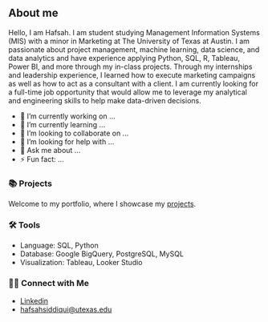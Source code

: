 ## About me

Hello, I am Hafsah. I am student studying Management Information Systems (MIS) with a minor in Marketing at The University of Texas at Austin. I am passionate about project management, machine learning, data science, and data analytics and have experience applying Python, SQL, R, Tableau, Power BI, and more through my in-class projects. Through my internships and leadership experience, I learned how to execute marketing campaigns as well as how to act as a consultant with a client. I am currently looking for a full-time job opportunity that would allow me to leverage my analytical and engineering skills to help make data-driven decisions.

- 🔭 I’m currently working on ...
- 🌱 I’m currently learning ...
- 👯 I’m looking to collaborate on ...
- 🤔 I’m looking for help with ...
- 💬 Ask me about ...
- ⚡ Fun fact: ...

### 📚 Projects

Welcome to my portfolio, where I showcase my [projects](https://github.com/hafsahsiddiqui/portfolio/blob/main/README.md).

### 🛠️ Tools

- Language: SQL, Python
- Database: Google BigQuery, PostgreSQL, MySQL
- Visualization: Tableau, Looker Studio

### 👋🏻 Connect with Me

- [Linkedin](https://www.linkedin.com/in/hafsahsiddiqui/)
- hafsahsiddiqui@utexas.edu
